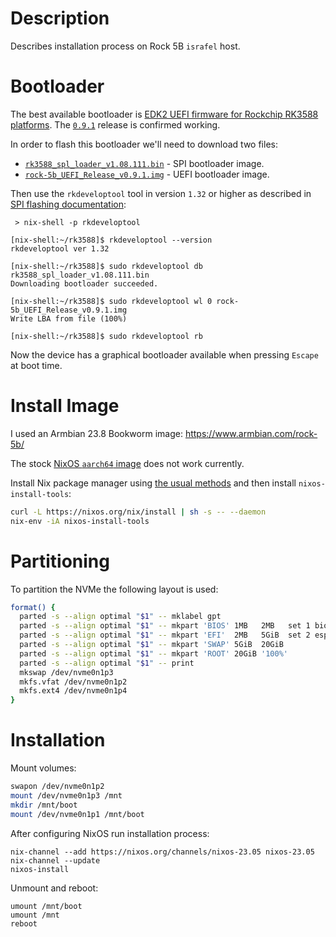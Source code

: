 # Description

Describes installation process on Rock 5B `israfel` host.

# Bootloader

The best available bootloader is [EDK2 UEFI firmware for Rockchip RK3588 platforms](https://github.com/edk2-porting/edk2-rk3588). The [`0.9.1`](https://github.com/edk2-porting/edk2-rk3588/releases/tag/v0.9.1) release is confirmed working.

In order to flash this bootloader we'll need to download two files:

* [`rk3588_spl_loader_v1.08.111.bin`](https://dl.radxa.com/rock5/sw/images/loader/rock-5b/release/rk3588_spl_loader_v1.08.111.bin) - SPI bootloader image.
* [`rock-5b_UEFI_Release_v0.9.1.img`](https://github.com/edk2-porting/edk2-rk3588/releases/download/v0.9.1/rock-5b_UEFI_Release_v0.9.1.img) - UEFI bootloader image.

Then use the `rkdeveloptool` tool in version `1.32` or higher as described in [SPI flashing documentation](https://wiki.radxa.com/Rock5/install/spi):
```
 > nix-shell -p rkdeveloptool

[nix-shell:~/rk3588]$ rkdeveloptool --version
rkdeveloptool ver 1.32

[nix-shell:~/rk3588]$ sudo rkdeveloptool db rk3588_spl_loader_v1.08.111.bin
Downloading bootloader succeeded.

[nix-shell:~/rk3588]$ sudo rkdeveloptool wl 0 rock-5b_UEFI_Release_v0.9.1.img
Write LBA from file (100%)

[nix-shell:~/rk3588]$ sudo rkdeveloptool rb
```
Now the device has a graphical bootloader available when pressing `Escape` at boot time.

# Install Image

I used an Armbian 23.8 Bookworm image: https://www.armbian.com/rock-5b/

The stock [NixOS `aarch64` image](https://hydra.nixos.org/job/nixos/trunk-combined/nixos.sd_image.aarch64-linux) does not work currently.

Install Nix package manager using [the usual methods](https://nixos.wiki/wiki/Nix_Installation_Guide) and then install `nixos-install-tools`:
```sh
curl -L https://nixos.org/nix/install | sh -s -- --daemon
nix-env -iA nixos-install-tools
```

# Partitioning

To partition the NVMe the following layout is used:
```sh
format() {
  parted -s --align optimal "$1" -- mklabel gpt
  parted -s --align optimal "$1" -- mkpart 'BIOS' 1MB   2MB   set 1 bios_grub on
  parted -s --align optimal "$1" -- mkpart 'EFI'  2MB   5GiB  set 2 esp on
  parted -s --align optimal "$1" -- mkpart 'SWAP' 5GiB  20GiB
  parted -s --align optimal "$1" -- mkpart 'ROOT' 20GiB '100%'
  parted -s --align optimal "$1" -- print
  mkswap /dev/nvme0n1p3
  mkfs.vfat /dev/nvme0n1p2
  mkfs.ext4 /dev/nvme0n1p4
}
```

# Installation

Mount volumes:
```sh
swapon /dev/nvme0n1p2
mount /dev/nvme0n1p3 /mnt
mkdir /mnt/boot
mount /dev/nvme0n1p1 /mnt/boot
```
After configuring NixOS run installation process:
```
nix-channel --add https://nixos.org/channels/nixos-23.05 nixos-23.05
nix-channel --update
nixos-install
```
Unmount and reboot:
```
umount /mnt/boot
umount /mnt
reboot
```
